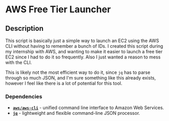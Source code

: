 # AWS Free Tier Launcher

## Description
This script is basically just a simple way to launch an EC2 using the AWS CLI without having to 
remember a bunch of IDs. I created this script during my internship with AWS, and wanting to make 
it easier to launch a free tier EC2 since I had to do it so frequently. Also I just wanted a reason
to mess with the CLI. 

This is likely not the most efficient way to do it, since `jq` has to parse through so much JSON, and I'm sure
something like this already exists, however I feel like there is a lot of potential for this tool.

### Dependencies
* [**`aws/aws-cli`**](https://github.com/aws/aws-cli) - unified command line interface to Amazon Web Services.
* [**`jq`**](https://stedolan.github.io/jq/) - lightweight and flexible command-line JSON processor.



